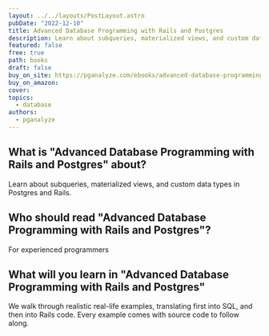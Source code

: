 ```yaml
---
layout: ../../layouts/PostLayout.astro
pubDate: "2022-12-10"
title: Advanced Database Programming with Rails and Postgres
description: Learn about subqueries, materialized views, and custom data types in Postgres and Rails.
featured: false
free: true
path: books
draft: false
buy_on_site: https://pganalyze.com/ebooks/advanced-database-programming-rails-postgres
buy_on_amazon:
cover: 
topics:
  - database
authors:
  - pganalyze
---
```


## What is "Advanced Database Programming with Rails and Postgres" about?
Learn about subqueries, materialized views, and custom data types in Postgres and Rails.

## Who should read "Advanced Database Programming with Rails and Postgres"?
For experienced programmers

## What will you learn in "Advanced Database Programming with Rails and Postgres"
We walk through realistic real-life examples, translating first into SQL, and then into Rails code. Every example comes with source code to follow along.
